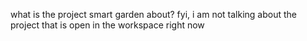 what is the project smart garden about? fyi, i am not talking about the project that is open in the workspace right now